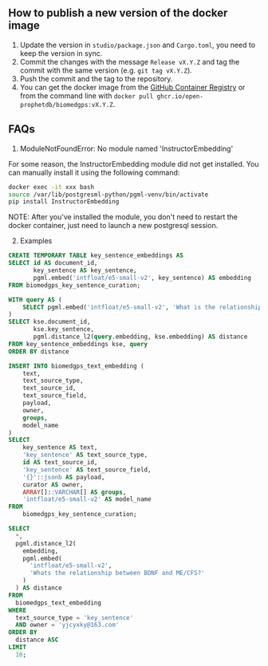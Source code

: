 ## How to publish a new version of the docker image

1. Update the version in `studio/package.json` and `Cargo.toml`, you need to keep the version in sync.
2. Commit the changes with the message `Release vX.Y.Z` and tag the commit with the same version (e.g. `git tag vX.Y.Z`).
3. Push the commit and the tag to the repository.
4. You can get the docker image from the [GitHub Container Registry](https://github.com/orgs/open-prophetdb/packages?repo_name=biomedgps) or from the command line with `docker pull ghcr.io/open-prophetdb/biomedgps:vX.Y.Z`.


## FAQs

1. ModuleNotFoundError: No module named 'InstructorEmbedding'

For some reason, the InstructorEmbedding module did not get installed. You can manually install it using the following command:

```bash
docker exec -it xxx bash
source /var/lib/postgresml-python/pgml-venv/bin/activate
pip install InstructorEmbedding
```

NOTE: After you've installed the module, you don't need to restart the docker container, just need to launch a new postgresql session.

2. Examples

```SQL
CREATE TEMPORARY TABLE key_sentence_embeddings AS
SELECT id AS document_id,
       key_sentence AS key_sentence,
       pgml.embed('intfloat/e5-small-v2', key_sentence) AS embedding
FROM biomedgps_key_sentence_curation;
```

```SQL
WITH query AS (
    SELECT pgml.embed('intfloat/e5-small-v2', 'What is the relationship between BDNF and 7,8-DHF?') AS embedding
)
SELECT kse.document_id,
       kse.key_sentence,
       pgml.distance_l2(query.embedding, kse.embedding) AS distance
FROM key_sentence_embeddings kse, query
ORDER BY distance
```

```SQL
INSERT INTO biomedgps_text_embedding (
    text, 
    text_source_type, 
    text_source_id, 
    text_source_field, 
    payload, 
    owner, 
    groups, 
    model_name
)
SELECT 
    key_sentence AS text, 
    'key_sentence' AS text_source_type, 
    id AS text_source_id, 
    'key_sentence' AS text_source_field, 
    '{}'::jsonb AS payload, 
    curator AS owner, 
    ARRAY[]::VARCHAR[] AS groups, 
    'intfloat/e5-small-v2' AS model_name
FROM 
    biomedgps_key_sentence_curation;
```

```SQL
SELECT
  *,
  pgml.distance_l2(
    embedding,
    pgml.embed(
      'intfloat/e5-small-v2',
      'Whats the relationship between BDNF and ME/CFS?'
    )
  ) AS distance
FROM
  biomedgps_text_embedding
WHERE
  text_source_type = 'key_sentence'
  AND owner = 'yjcyxky@163.com'
ORDER BY
  distance ASC
LIMIT
  10;
```
